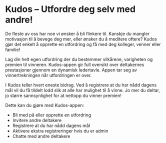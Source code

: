 # Kudos – Utfordre deg selv med andre!

De fleste av oss har noe vi ønsker å bli flinkere til. Kanskje du mangler motivasjon til å bevege deg mer, eller ønsker du å meditere oftere? Kudos gjør det enkelt å opprette en utfordring og få med deg kolleger, venner eller familie!

Lag din helt egen utfordring der du bestemmer vilkårene, varigheten og premien til vinneren. Kudos-appen gir full oversikt over deltakernes prestasjoner gjennom en dynamisk ledertavle. Appen tar seg av vinnertrekningen når utfordringen er over.

I Kudos teller hvert eneste bidrag. Ved å registrere at du har nådd dagens mål vil du få tildelt lodd slik at alle har mulighet til å vinne. Jo mer du deltar, jo større sannsynlighet for at nettopp du vinner premien!

Dette kan du gjøre med Kudos-appen:
- Bli med på eller opprette en utfordring
- Invitere andre deltakere
- Registrere at du har nådd dagens mål
- Aktivere ekstra registreringer hvis du er admin
- Chatte med andre deltakere
